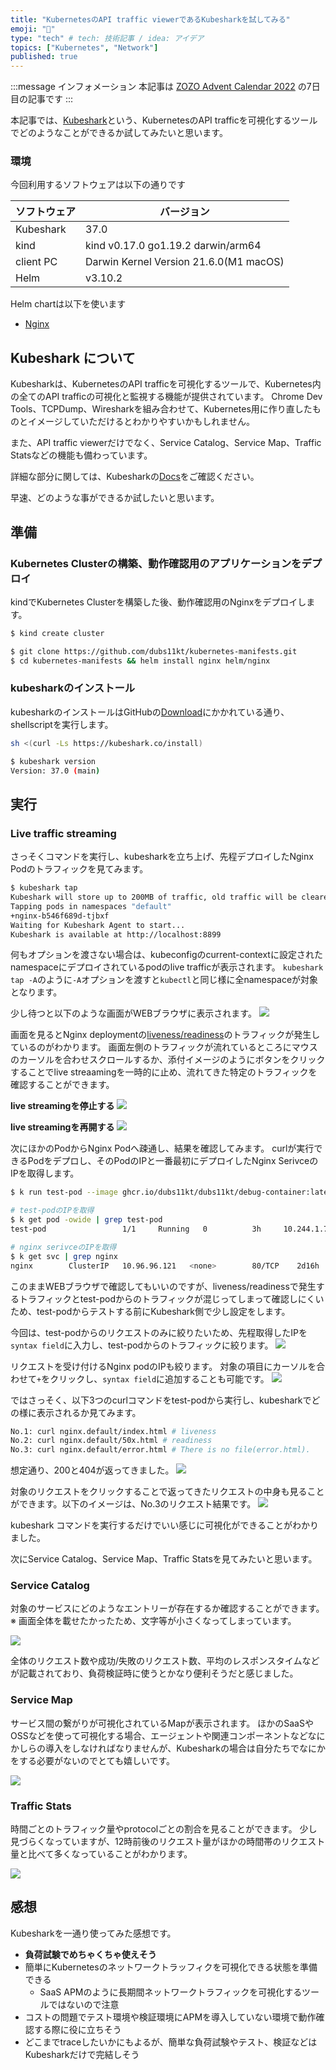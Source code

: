 ```yaml
---
title: "KubernetesのAPI traffic viewerであるKubesharkを試してみる"
emoji: "🥶"
type: "tech" # tech: 技術記事 / idea: アイデア
topics: ["Kubernetes", "Network"]
published: true
---
```


:::message
インフォメーション
本記事は [ZOZO Advent Calendar 2022](https://qiita.com/advent-calendar/2022/zozo) の7日目の記事です
:::

本記事では、[Kubeshark]という、KubernetesのAPI trafficを可視化するツールでどのようなことができるか試してみたいと思います。

### 環境

今回利用するソフトウェアは以下の通りです

| ソフトウェア | バージョン |
| --  | --        |
| Kubeshark | 37.0 |
| kind | kind v0.17.0 go1.19.2 darwin/arm64 |
| client PC   | Darwin Kernel Version 21.6.0(M1 macOS) |
| Helm | v3.10.2|

Helm chartは以下を使います
- [Nginx](https://github.com/dubs11kt/kubernetes-manifests/tree/zenn/kubeshark-tutorial/helm/nginx)


## Kubeshark について

Kubesharkは、KubernetesのAPI trafficを可視化するツールで、Kubernetes内の全てのAPI trafficの可視化と監視する機能が提供されています。
Chrome Dev Tools、TCPDump、Wiresharkを組み合わせて、Kubernetes用に作り直したものとイメージしていただけるとわかりやすいかもしれません。

また、API traffic viewerだけでなく、Service Catalog、Service Map、Traffic Statsなどの機能も備わっています。

詳細な部分に関しては、Kubesharkの[Docs]をご確認ください。

早速、どのような事ができるか試したいと思います。



## 準備

### Kubernetes Clusterの構築、動作確認用のアプリケーションをデプロイ

kindでKubernetes Clusterを構築した後、動作確認用のNginxをデプロイします。

```bash
$ kind create cluster

$ git clone https://github.com/dubs11kt/kubernetes-manifests.git
$ cd kubernetes-manifests && helm install nginx helm/nginx
```

### kubesharkのインストール

kubesharkのインストールはGitHubの[Download](https://github.com/kubeshark/kubeshark#download)にかかれている通り、shellscriptを実行します。

```bash
sh <(curl -Ls https://kubeshark.co/install)

$ kubeshark version
Version: 37.0 (main)
```



## 実行

### Live traffic streaming

さっそくコマンドを実行し、kubesharkを立ち上げ、先程デプロイしたNginx Podのトラフィックを見てみます。

```bash
$ kubeshark tap
Kubeshark will store up to 200MB of traffic, old traffic will be cleared once the limit is reached.
Tapping pods in namespaces "default"
+nginx-b546f689d-tjbxf
Waiting for Kubeshark Agent to start...
Kubeshark is available at http://localhost:8899
```

何もオプションを渡さない場合は、kubeconfigのcurrent-contextに設定されたnamespaceにデプロイされているpodのlive trafficが表示されます。
`kubeshark tap -A`のように`-A`オプションを渡すと`kubectl`と同じ様に全namespaceが対象となります。

少し待つと以下のような画面がWEBブラウザに表示されます。
![](/images/kubeshark-tutorial/top-image.png)

画面を見るとNginx deploymentの[liveness/readiness][nginx-health-check]のトラフィックが発生しているのがわかります。
画面左側のトラフィックが流れているところにマウスのカーソルを合わせスクロールするか、添付イメージのようにボタンをクリックすることでlive streaamingを一時的に止め、流れてきた特定のトラフィックを確認することができます。

**live streamingを停止する**
![](/images/kubeshark-tutorial/stream-paused.png)

**live streamingを再開する**
![](/images/kubeshark-tutorial/stream-live.png)


次にほかのPodからNginx Podへ疎通し、結果を確認してみます。
curlが実行できるPodをデプロし、そのPodのIPと一番最初にデプロイしたNginx SerivceのIPを取得します。

```bash
$ k run test-pod --image ghcr.io/dubs11kt/dubs11kt/debug-container:latest -it --rm -- bash

# test-podのIPを取得
$ k get pod -owide | grep test-pod
test-pod                 1/1     Running   0          3h     10.244.1.7    kind-worker   <none>           <none>

# nginx serivceのIPを取得
$ k get svc | grep nginx
nginx        ClusterIP   10.96.96.121   <none>        80/TCP    2d16h
```

このままWEBブラウザで確認してもいいのですが、liveness/readinessで発生するトラフィックとtest-podからのトラフィックが混じってしまって確認しにくいため、test-podからテストする前にKubeshark側で少し設定をします。

今回は、test-podからのリクエストのみに絞りたいため、先程取得したIPを`syntax field`に入力し、test-podからのトラフィックに絞ります。
![](/images/kubeshark-tutorial/syntax-field.png)

リクエストを受け付けるNginx podのIPも絞ります。
対象の項目にカーソルを合わせて`+`をクリックし、`syntax field`に追加することも可能です。
![](/images/kubeshark-tutorial/syntax-field-click.png)

ではさっそく、以下3つのcurlコマンドをtest-podから実行し、kubesharkでどの様に表示されるか見てみます。

```bash
No.1: curl nginx.default/index.html # liveness
No.2: curl nginx.default/50x.html # readiness
No.3: curl nginx.default/error.html # There is no file(error.html).
```

想定通り、200と404が返ってきました。
![](/images/kubeshark-tutorial/curl-results.png)

対象のリクエストをクリックすることで返ってきたリクエストの中身も見ることができます。以下のイメージは、No.3のリクエスト結果です。
![](/images/kubeshark-tutorial/error-html.png)

kubeshark コマンドを実行するだけでいい感じに可視化ができることがわかりました。

次にService Catalog、Service Map、Traffic Statsを見てみたいと思います。



### Service Catalog

対象のサービスにどのようなエントリーが存在するか確認することができます。
※ 画面全体を載せたかったため、文字等が小さくなってしまっています。

![](/images/kubeshark-tutorial/service-catalog.png)

全体のリクエスト数や成功/失敗のリクエスト数、平均のレスポンスタイムなどが記載されており、負荷検証時に使うとかなり便利そうだと感じました。



### Service Map

サービス間の繋がりが可視化されているMapが表示されます。
ほかのSaaSやOSSなどを使って可視化する場合、エージェントや関連コンポーネントなどなにかしらの導入をしなければなりませんが、Kubesharkの場合は自分たちでなにかをする必要がないのでとても嬉しいです。

![](/images/kubeshark-tutorial/service-map.png)



### Traffic Stats

時間ごとのトラフィック量やprotocolごとの割合を見ることができます。
少し見づらくなっていますが、12時前後のリクエスト量がほかの時間帯のリクエスト量と比べて多くなっていることがわかります。

![](/images/kubeshark-tutorial/traffic-stats.png)



## 感想

Kubesharkを一通り使ってみた感想です。
- **負荷試験でめちゃくちゃ使えそう**
- 簡単にKubernetesのネットワークトラッフィクを可視化できる状態を準備できる
  - SaaS APMのように長期間ネットワークトラフィックを可視化するツールではないので注意
- コストの問題でテスト環境や検証環境にAPMを導入していない環境で動作確認する際に役に立ちそう
- どこまでtraceしたいかにもよるが、簡単な負荷試験やテスト、検証などはKubesharkだけで完結しそう


[Kubeshark]: https://kubeshark.co/
[nginx-health-check]: https://github.com/dubs11kt/kubernetes-manifests/blob/zenn/kubeshark-tutorial/helm/nginx/templates/deployment.yaml#L38-L52
[Docs]: https://docs.kubeshark.co/en/introduction
